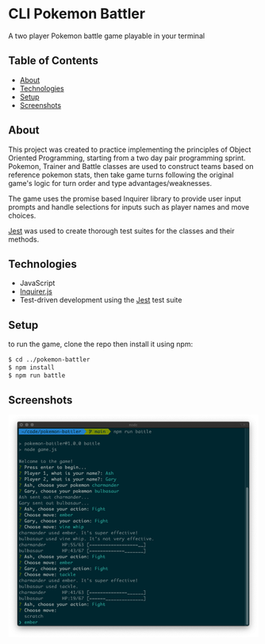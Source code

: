 # CLI Pokemon Battler

A two player Pokemon battle game playable in your terminal

## Table of Contents

- [About](#about)
- [Technologies](#technologies)
- [Setup](#setup)
- [Screenshots](#screenshots)

## About

This project was created to practice implementing the principles of Object Oriented Programming, starting from a two day pair programming sprint. Pokemon, Trainer and Battle classes are used to construct teams based on reference pokemon stats, then take game turns following the original game's logic for turn order and type advantages/weaknesses.

The game uses the promise based Inquirer library to provide user input prompts and handle selections for inputs such as player names and move choices.

[Jest](https://jestjs.io/) was used to create thorough test suites for the classes and their methods.

## Technologies

- JavaScript
- [Inquirer.js](https://www.npmjs.com/package/inquirer)
- Test-driven development using the [Jest](https://jestjs.io/) test suite

## Setup

to run the game, clone the repo then install it using npm:

```
$ cd ../pokemon-battler
$ npm install
$ npm run battle
```

## Screenshots

<img src="assets/screenshot.png">
